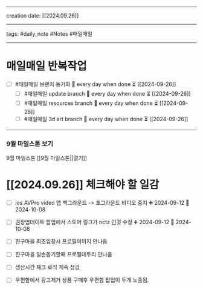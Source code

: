 
-------

creation date: [[2024.09.26]] 

--------

tags: #daily_note  #Notes #매일매일

---  
# 매일매일 반복작업 
- [ ] #매일매일 브랜치 동기화 🔁 every day when done ⏳ [[2024-09-26]] 
	- [ ] #매일매일 update branch  🔁 every day when done ⏳ [[2024-09-26]]
	- [ ] #매일매일 resources branch  🔁 every day when done ⏳ [[2024-09-26]]
	- [ ] #매일매일 3d art branch  🔁 every day when done ⏳ [[2024-09-26]]

--------

### 9월 마일스톤 보기
 9월 마일스톤 [[9월 마일스톤||열기]]



# [[2024.09.26]]  체크해야 할 일감

- [ ] ios AVPro video 앱 백그라운드 -> 포그라운드 비디오 중지 ➕ 2024-09-12  📅 2024-10-08
- [ ] 권장업데이트 팝업에서 스토어 링크가 nctz 인것 수정 ➕ 2024-09-12  📅 2024-10-08
- [ ] 친구마을 최초입장시 프로필이미지 안나옴
- [ ] 친구마을 일손돕기할때 프로필테두리 안나옴
- [ ] 생산시간 체크 로직 게속 점검
- [ ] 우편함에서 광고제거 상품 구매후 우편함 팝업이 두개 노출됨.





